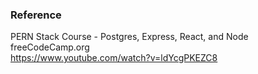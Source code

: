 ### Reference

PERN Stack Course - Postgres, Express, React, and Node \
freeCodeCamp.org \
https://www.youtube.com/watch?v=ldYcgPKEZC8

